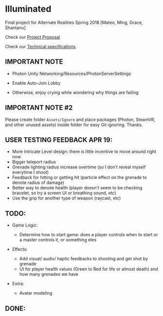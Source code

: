 # Illuminated
Final project for Alternate Realities Spring 2018 [Mateo, Ming, Grace, Shantanu]

Check our [Project Proposal](https://github.com/mjm973/Illuminated/blob/master/project_proposal.md)

Check our [Technical specifications](https://github.com/mjm973/Illuminated/blob/master/technical_specifications.md)

## IMPORTANT NOTE

- Photon Unity Networking/Resources/PhotonServerSettings

- Enable Auto-Join Lobby

- Otherwise, enjoy crying while wondering why things are failing

## IMPORTANT NOTE #2

Please create folder `Assets/Ignore` and place packages (Photon, SteamVR, and other unused assets) inside folder for easy Git ignoring. Thanks.

## USER TESTING FEEDBACK APR 19:

- More Intricate Level design: there is little incentive to move around right now
- Bigger teleport radius
- Grenade lighting radius increase overtime (so I don't reveal myself everytime I shoot)
- Feedback for hitting or getting hit (particle effect on the grenade to denote radius of damage)
- Better way to denote health (player doesn't seem to be checking bracelet, so try a screen UI or breathing sound, etc)
- Use the grip for another type of weapon (raycast, etc)

## TODO:

- Game Logic:
  - Determine how to start game: does a player controls when to start or a master controls it, or something eles

- Effects:
  - Add visual/ audio/ haptic feedbacks to shooting and get shot by grenade
  - UI for player health values (Green to Red for life or almost death) and how many grenades we have
  
- Extra:
  - Avatar modeling


## DONE:
